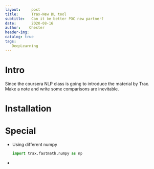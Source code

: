 ```yaml
---
layout:     post
title:      Trax-New DL tool
subtitle:   Can it be better POC new partner?
date:       2020-08-16
author:    Chester
header-img: 
catalog: true
tags:
   DeepLearning
---
```

#  Intro 
Since the coursera NLP class is going to introduce the material by Trax. Make a note and write some comparisons are inevitable. 

# Installation

# Special
- Using different numpy
	```python
	import trax.fastmath.numpy as np
	```
-

<!--stackedit_data:
eyJoaXN0b3J5IjpbLTI5NzIwOTY0Nl19
-->